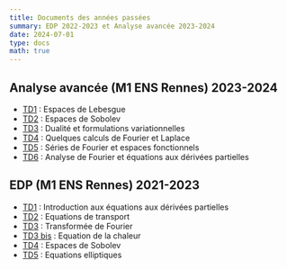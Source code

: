```yaml
---
title: Documents des années passées
summary: EDP 2022-2023 et Analyse avancée 2023-2024
date: 2024-07-01
type: docs
math: true
---
```


## Analyse avancée (M1 ENS Rennes) 2023-2024 

- [TD1](./docs/ANAV/TD1.pdf) : Espaces de Lebesgue
- [TD2](./docs/ANAV/TD2.pdf) : Espaces de Sobolev
- [TD3](./docs/ANAV/TD3.pdf) : Dualité et formulations variationnelles
- [TD4](./docs/ANAV/TD4.pdf) : Quelques calculs de Fourier et Laplace
- [TD5](./docs/ANAV/TD5.pdf) : Séries de Fourier et espaces fonctionnels
- [TD6](./docs/ANAV/TD6.pdf) : Analyse de Fourier et équations aux dérivées partielles


## EDP (M1 ENS Rennes) 2021-2023

- [TD1](./docs/EDP/TD1.pdf) : Introduction aux équations aux dérivées partielles
- [TD2](./docs/EDP/TD2.pdf) : Equations de transport
- [TD3](./docs/EDP/TD3.pdf) : Transformée de Fourier
- [TD3 bis](./docs/EDP/TD3bis.pdf) : Equation de la chaleur
- [TD4](./docs/EDP/TD4.pdf) : Espaces de Sobolev
- [TD5](./docs/EDP/TD5.pdf) : Equations elliptiques
